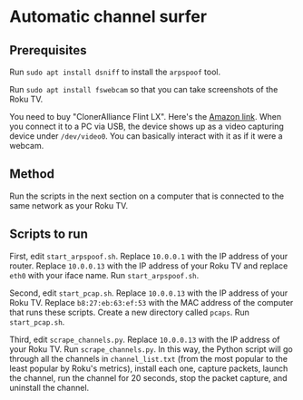 # Automatic channel surfer



## Prerequisites

Run `sudo apt install dsniff` to install the `arpspoof` tool.

Run `sudo apt install fswebcam` so that you can take screenshots of the Roku TV.

You need to buy "ClonerAlliance Flint LX". Here's the [Amazon link](https://www.amazon.com/gp/product/B076GXQTJK/ref=oh_aui_detailpage_o00_s00?ie=UTF8&psc=1). When you connect it to a PC via USB, the device shows up as a video capturing device under `/dev/video0`. You can basically interact with it as if it were a webcam.


## Method

Run the scripts in the next section on a computer that is connected to
the same network as your Roku TV.


## Scripts to run


First, edit `start_arpspoof.sh`. Replace `10.0.0.1` with the IP
address of your router. Replace `10.0.0.13` with the IP address of
your Roku TV and replace `eth0` with your iface name. Run `start_arpspoof.sh`.

Second, edit `start_pcap.sh`. Replace `10.0.0.13` with the IP address
of your Roku TV. Replace `b8:27:eb:63:ef:53` with the MAC address of
the computer that runs these scripts. Create a new directory called
`pcaps`. Run `start_pcap.sh`.

Third, edit `scrape_channels.py`. Replace `10.0.0.13` with the IP
address of your Roku TV. Run `scrape_channels.py`. In this way, the
Python script will go through all the channels in `channel_list.txt`
(from the most popular to the least popular by Roku's metrics),
install each one, capture packets, launch the channel, run the channel
for 20 seconds, stop the packet capture, and uninstall the channel.

